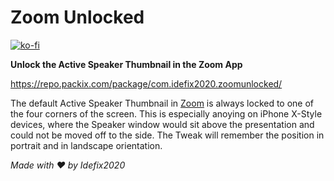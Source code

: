 # Zoom Unlocked

[![ko-fi](https://ko-fi.com/img/githubbutton_sm.svg)](https://ko-fi.com/D1D24RBXR)

**Unlock the Active Speaker Thumbnail in the Zoom App**

https://repo.packix.com/package/com.idefix2020.zoomunlocked/

The default Active Speaker Thumbnail in [Zoom](https://zoom.us) is always locked to one of the four corners of the screen. This is especially anoying on iPhone X-Style devices, where the Speaker window would sit above the presentation and could not be moved off to the side. The Tweak will remember the position in portrait and in landscape orientation.

*Made with ❤️ by Idefix2020*
